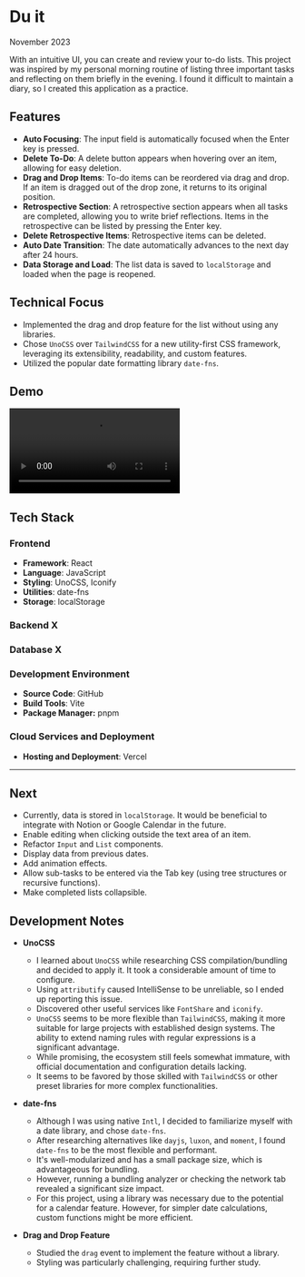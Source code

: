 # Du it

November 2023

With an intuitive UI, you can create and review your to-do lists. This project was inspired by my personal morning routine of listing three important tasks and reflecting on them briefly in the evening. I found it difficult to maintain a diary, so I created this application as a practice.

## Features

- **Auto Focusing**: The input field is automatically focused when the Enter key is pressed.
- **Delete To-Do**: A delete button appears when hovering over an item, allowing for easy deletion.
- **Drag and Drop Items**: To-do items can be reordered via drag and drop. If an item is dragged out of the drop zone, it returns to its original position.
- **Retrospective Section**: A retrospective section appears when all tasks are completed, allowing you to write brief reflections. Items in the retrospective can be listed by pressing the Enter key.
- **Delete Retrospective Items**: Retrospective items can be deleted.
- **Auto Date Transition**: The date automatically advances to the next day after 24 hours.
- **Data Storage and Load**: The list data is saved to `localStorage` and loaded when the page is reopened.

## Technical Focus

- Implemented the drag and drop feature for the list without using any libraries.
- Chose `UnoCSS` over `TailwindCSS` for a new utility-first CSS framework, leveraging its extensibility, readability, and custom features.
- Utilized the popular date formatting library `date-fns`.

## Demo

<video controls>
  <source src="https://github.com/urbanscratcher/project-todo/assets/17016494/0d359602-89e7-4ce7-be75-59b6978c2ba0" type="video/webm">
  Your browser does not support the video tag.
</video>

## Tech Stack

### Frontend

- **Framework**: React
- **Language**: JavaScript
- **Styling**: UnoCSS, Iconify
- **Utilities**: date-fns
- **Storage**: localStorage

### Backend X

### Database X

### Development Environment

- **Source Code**: GitHub
- **Build Tools**: Vite
- **Package Manager:** pnpm

### Cloud Services and Deployment

- **Hosting and Deployment**: Vercel

---

## Next

- Currently, data is stored in `localStorage`. It would be beneficial to integrate with Notion or Google Calendar in the future.
- Enable editing when clicking outside the text area of an item.
- Refactor `Input` and `List` components.
- Display data from previous dates.
- Add animation effects.
- Allow sub-tasks to be entered via the Tab key (using tree structures or recursive functions).
- Make completed lists collapsible.

## Development Notes

- **UnoCSS**

  - I learned about `UnoCSS` while researching CSS compilation/bundling and decided to apply it. It took a considerable amount of time to configure.
  - Using `attributify` caused IntelliSense to be unreliable, so I ended up reporting this issue.
  - Discovered other useful services like `FontShare` and `iconify`.
  - `UnoCSS` seems to be more flexible than `TailwindCSS`, making it more suitable for large projects with established design systems. The ability to extend naming rules with regular expressions is a significant advantage.
  - While promising, the ecosystem still feels somewhat immature, with official documentation and configuration details lacking.
  - It seems to be favored by those skilled with `TailwindCSS` or other preset libraries for more complex functionalities.

- **date-fns**

  - Although I was using native `Intl`, I decided to familiarize myself with a date library, and chose `date-fns`.
  - After researching alternatives like `dayjs`, `luxon`, and `moment`, I found `date-fns` to be the most flexible and performant.
  - It's well-modularized and has a small package size, which is advantageous for bundling.
  - However, running a bundling analyzer or checking the network tab revealed a significant size impact.
  - For this project, using a library was necessary due to the potential for a calendar feature. However, for simpler date calculations, custom functions might be more efficient.

- **Drag and Drop Feature**
  - Studied the `drag` event to implement the feature without a library.
  - Styling was particularly challenging, requiring further study.
